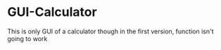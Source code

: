 # GUI-Calculator
This is only GUI of a calculator though in the first version, function isn't going to work
